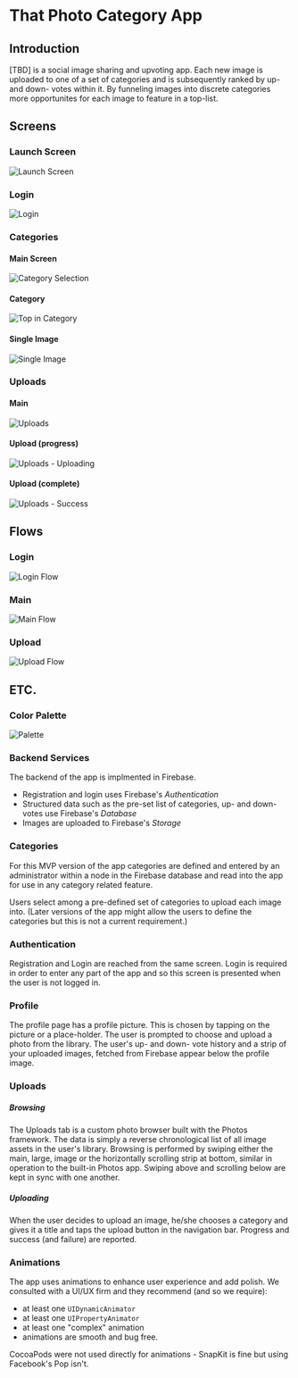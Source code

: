 # That Photo Category App

## Introduction

\[TBD\] is a social image sharing and upvoting app. Each new image is uploaded to one of a 
set of categories and is subsequently ranked by up- and down- votes within it. 
By funneling images into discrete categories more opportunites for each image to feature
in a top-list.

## Screens

### Launch Screen

![Launch Screen](images/Artboards/Launch%20Screen.png)

### Login

![Login](images/Artboards/Login.png)

### Categories

#### Main Screen

![Category Selection](images/Artboards/Category%20Selection.png)

#### Category

![Top in Category](images/Artboards/Top%20In%20Category.png)

#### Single Image

![Single Image](images/Artboards/Single%20Image.png)

### Uploads

#### Main

![Uploads](images/Artboards/Uploads.png)

#### Upload (progress)

![Uploads - Uploading](images/Artboards/Uploads%20-%20Uploading.png)

#### Upload (complete)

![Uploads - Success](images/Artboards/Uploads%20-%20Success.png)

## Flows

### Login

![Login Flow](images/Flows/login_flow.png)


### Main

![Main Flow](images/Flows/main_flow.png)


### Upload

![Upload Flow](images/Flows/upload_flow.png)


## ETC.

### Color Palette

![Palette](images/Flows/color_palette.png)

### Backend Services

The backend of the app is implmented in Firebase. 

* Registration and login uses Firebase's _Authentication_
* Structured data such as the pre-set list of categories, up- and down- votes use Firebase's _Database_
* Images are uploaded to Firebase's _Storage_

### Categories

For this MVP version of the app categories are defined and entered by an administrator 
within a node in the Firebase database and read into the app for use in any category 
related feature.

Users select among a pre-defined set of categories to  upload each image into. 
(Later versions of the app might allow the users to define the categories but this 
is not a current requirement.)

### Authentication

Registration and Login are reached from the same screen. Login is required in order to enter
any part of the app and so this screen is presented when the user is not logged in.

### Profile

The profile page has a profile picture. This is chosen by tapping on the picture or a place-holder. 
The user is prompted to choose and upload a photo from the library. The user's up- and 	down- vote history
and a strip of your uploaded images, fetched from Firebase appear below the profile image.
 
### Uploads

##### Browsing

The Uploads tab is a custom photo browser built with the Photos framework. The data is
simply a reverse chronological list of all image assets in the user's library. Browsing is performed
by swiping either the main, large, image or the horizontally scrolling strip at bottom,
similar in operation to the built-in Photos app. Swiping above and scrolling below are kept in sync
with one another.

##### Uploading

When the user decides to upload an image, he/she chooses a category and gives it a title and
taps the upload button in the navigation bar. Progress and success (and failure) are reported.

### Animations

The app uses animations to enhance user experience and add polish.  We consulted with a UI/UX firm and 
they recommend (and so we require):

* at least one ```UIDynamicAnimator```
* at least one ```UIPropertyAnimator```
* at least one "complex" animation
* animations are smooth and bug free. 

CocoaPods were not used directly for animations - SnapKit is fine but using Facebook's Pop isn't.






